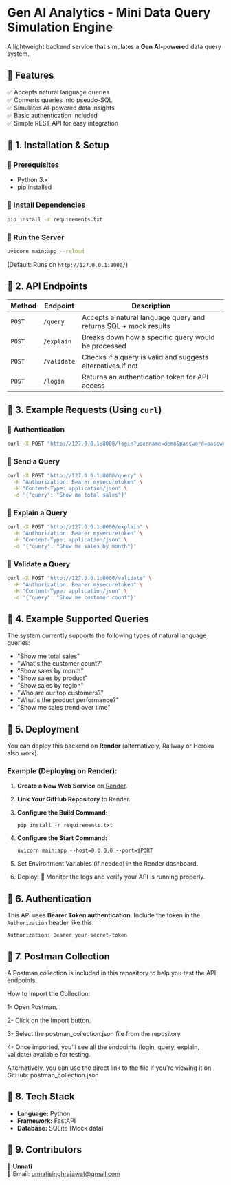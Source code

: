 # Gen AI Analytics - Mini Data Query Simulation Engine

A lightweight backend service that simulates a **Gen AI-powered** data query system.

## 🚀 Features  
✅ Accepts natural language queries  
✅ Converts queries into pseudo-SQL  
✅ Simulates AI-powered data insights  
✅ Basic authentication included  
✅ Simple REST API for easy integration  

## 📌 1. Installation & Setup  
### 🔹 Prerequisites  
- Python 3.x  
- pip installed  

### 🔹 Install Dependencies  
```sh
pip install -r requirements.txt
```

### 🔹 Run the Server  
```sh
uvicorn main:app --reload
```
(Default: Runs on `http://127.0.0.1:8000/`)  

## 📌 2. API Endpoints  

| Method | Endpoint | Description |
|--------|---------|-------------|
| `POST` | `/query` | Accepts a natural language query and returns SQL + mock results |
| `POST` | `/explain` | Breaks down how a specific query would be processed |
| `POST` | `/validate` | Checks if a query is valid and suggests alternatives if not |
| `POST` | `/login` | Returns an authentication token for API access |


## 📌 3. Example Requests (Using `curl`)  

### 🔹 **Authentication**
```sh
curl -X POST "http://127.0.0.1:8000/login?username=demo&password=password"
```

### 🔹 **Send a Query**  
```sh
curl -X POST "http://127.0.0.1:8000/query" \
  -H "Authorization: Bearer mysecuretoken" \
  -H "Content-Type: application/json" \
  -d '{"query": "Show me total sales"}'
```

### 🔹 **Explain a Query**  
```sh
curl -X POST "http://127.0.0.1:8000/explain" \
  -H "Authorization: Bearer mysecuretoken" \
  -H "Content-Type: application/json" \
  -d '{"query": "Show me sales by month"}'
```

### 🔹 **Validate a Query**  
```sh
curl -X POST "http://127.0.0.1:8000/validate" \
  -H "Authorization: Bearer mysecuretoken" \
  -H "Content-Type: application/json" \
  -d '{"query": "Show me customer count"}'
```
## 📌 4. Example Supported Queries

The system currently supports the following types of natural language queries:

- "Show me total sales"
- "What's the customer count?"
- "Show sales by month"
- "Show sales by product"
- "Show sales by region"
- "Who are our top customers?"
- "What's the product performance?"
- "Show me sales trend over time"


## 📌 5. Deployment  
You can deploy this backend on **Render** (alternatively, Railway or Heroku also work).

### **Example (Deploying on Render):**
1. **Create a New Web Service** on [Render](https://render.com/).
2. **Link Your GitHub Repository** to Render.
3. **Configure the Build Command:**  
   ```
   pip install -r requirements.txt
   ```
4. **Configure the Start Command:**

    ``` uvicorn main:app --host=0.0.0.0 --port=$PORT ```
5. Set Environment Variables (if needed) in the Render dashboard.

6. Deploy! 🎉
   Monitor the logs and verify your API is running properly.




## 📌 6. Authentication  
This API uses **Bearer Token authentication**. Include the token in the `Authorization` header like this:  
```
Authorization: Bearer your-secret-token
```

## 📌 7. Postman Collection
A Postman collection is included in this repository to help you test the API endpoints.

How to Import the Collection:

1- Open Postman.

2- Click on the Import button.

3- Select the postman_collection.json file from the repository.

4- Once imported, you’ll see all the endpoints (login, query, explain, validate) available for testing.

Alternatively, you can use the direct link to the file if you're viewing it on GitHub: postman_collection.json

## 📌 8. Tech Stack  
- **Language:** Python  
- **Framework:** FastAPI  
- **Database:** SQLite (Mock data)  

## 📌 9. Contributors  
👤 **Unnati**  
📧 Email: unnatisinghrajawat@gmail.com  
